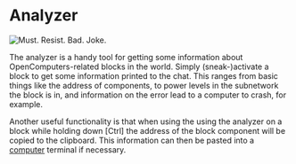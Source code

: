 # Analyzer

![Must. Resist. Bad. Joke.](oredict:oc:analyzer)

The analyzer is a handy tool for getting some information about OpenComputers-related blocks in the world. Simply (sneak-)activate a block to get some information printed to the chat. This ranges from basic things like the address of components, to power levels in the subnetwork the block is in, and information on the error lead to a computer to crash, for example.

Another useful functionality is that when using the using the analyzer on a block while holding down [Ctrl] the address of the block component will be copied to the clipboard. This information can then be pasted into a [computer](../general/computer.md) terminal if necessary. 
